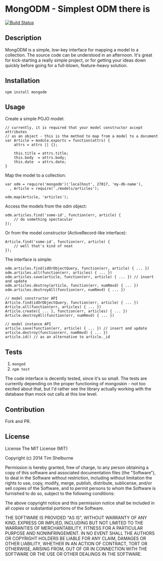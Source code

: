 # MongODM - Simplest ODM there is

[![Build Status](https://travis-ci.org/tshelburne/mongodm.svg?branch=master)](https://travis-ci.org/tshelburne/mongodm)

## Description

MongODM is a simple, low-key interface for mapping a model to a collection. The source code can be understood in an afternoon. It's great for kick-starting a really simple project, or for getting your ideas down quickly before going for a full-blown, feature-heavy solution.

## Installation

`npm install mongodm`

## Usage

Create a simple POJO model:

```
// currently, it is required that your model constructor accept attributes 
// as an object - this is the method to map from a model to a document
var Article = module.exports = function(attrs) {
	attrs = attrs || {};

	this.title = attrs.title;
	this.body  = attrs.body;
	this.date  = attrs.date;
}
```

Map the model to a collection:

```
var odm = require('mongodm')('localhost', 27017, 'my-db-name'),
  , Article = require('./models/articles');

odm.map(Article, 'articles');
```

Access the models from the odm object:

```
odm.articles.find('some-id', function(err, article) {
	// do something spectacular
});
```

Or from the model constructor (ActiveRecord-like interface):

```
Article.find('some-id', function(err, article) {
	// well that's kind of neat
});
```

The interface is simple:

```
odm.articles.find(idOrObjectQuery, function(err, article) { ... })
odm.articles.all(function(err, articles) { ... })
odm.articles.save(article, function(err, article) { ... }) // insert and update
odm.articles.destroy(article, function(err, numRmvd) { ... })
odm.articles.destroyAll(function(err, numRmvd) { ... })

// model constructor API
Article.find(idOrObjectQuery, function(err, article) { ... })
Article.all(function(err, articles) { ... })
Article.create({ ... }, function(err, articles) { ... })
Article.destroyAll(function(err, numRmvd) { ... })

// model instance API
article.save(function(err, article) { ... }) // insert and update
article.destroy(function(err, numRmvd) { ... })
article.id() // as an alternative to article._id
```

## Tests

1. `mongod`
1. `npm test`

The code interface is decently tested, since it's so small. The tests are currently depending on the proper functioning of mongoskin - not too excited about that, but I'd rather see the library actually working with the database than mock out calls at this low level.

## Contribution

Fork and PR.

## License

License
The MIT License (MIT)

Copyright (c) 2014 Tim Shelburne

Permission is hereby granted, free of charge, to any person obtaining a copy of this software and associated documentation files (the "Software"), to deal in the Software without restriction, including without limitation the rights to use, copy, modify, merge, publish, distribute, sublicense, and/or sell copies of the Software, and to permit persons to whom the Software is furnished to do so, subject to the following conditions:

The above copyright notice and this permission notice shall be included in all copies or substantial portions of the Software.

THE SOFTWARE IS PROVIDED "AS IS", WITHOUT WARRANTY OF ANY KIND, EXPRESS OR IMPLIED, INCLUDING BUT NOT LIMITED TO THE WARRANTIES OF MERCHANTABILITY, FITNESS FOR A PARTICULAR PURPOSE AND NONINFRINGEMENT. IN NO EVENT SHALL THE AUTHORS OR COPYRIGHT HOLDERS BE LIABLE FOR ANY CLAIM, DAMAGES OR OTHER LIABILITY, WHETHER IN AN ACTION OF CONTRACT, TORT OR OTHERWISE, ARISING FROM, OUT OF OR IN CONNECTION WITH THE SOFTWARE OR THE USE OR OTHER DEALINGS IN THE SOFTWARE.